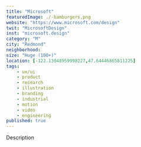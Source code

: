 ```yaml
---
title: "Microsoft"
featuredImage: ./-hamburgers.png
website: "https://www.microsoft.com/design"
twit: "MicrosoftDesign"
inst: "microsoft.design"
category: "M"
city: "Redmond"
neighborhood:
size: "Huge (100+)"
location: [-122.13048959998227,47.64446865811225]
tags:
    - ux/ui
    - product
    - research
    - illustration
    - branding
    - industrial
    - motion
    - video
    - engineering
published: true
---
```


Description
